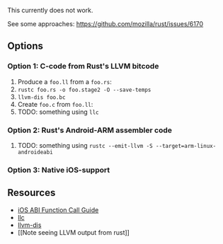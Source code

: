 This currently does not work.

See some approaches: https://github.com/mozilla/rust/issues/6170

## Options

### Option 1: C-code from Rust's LLVM bitcode

1. Produce a `foo.ll` from a `foo.rs`:
  1. `rustc foo.rs -o foo.stage2 -O --save-temps`
  1. `llvm-dis foo.bc`
1. Create `foo.c` from `foo.ll`:
  1. TODO: something using `llc`

### Option 2: Rust's Android-ARM assembler code

1. TODO: something using `rustc --emit-llvm -S --target=arm-linux-androideabi`

### Option 3: Native iOS-support

## Resources

* [iOS ABI Function Call Guide](https://developer.apple.com/library/ios/documentation/Xcode/Conceptual/iPhoneOSABIReference/Articles/ARMv6FunctionCallingConventions.html)
* [llc](http://llvm.org/docs/CommandGuide/llc.html)
* [llvm-dis](http://llvm.org/docs/CommandGuide/llvm-dis.html)
* [[Note seeing LLVM output from rust]]